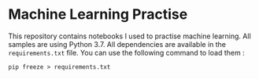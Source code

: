 # Machine Learning Practise

This repository contains notebooks I used to practise machine learning. All samples are using Python 3.7. All dependencies are available in the `requirements.txt` file. You can use the following command to load them :
```
pip freeze > requirements.txt
```